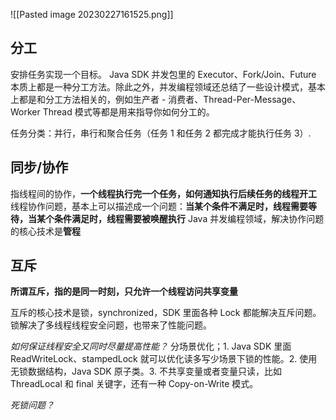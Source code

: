 ![[Pasted image 20230227161525.png]]
## 分工
安排任务实现一个目标。
Java SDK 并发包里的 Executor、Fork/Join、Future 本质上都是一种分工方法。除此之外，并发编程领域还总结了一些设计模式，基本上都是和分工方法相关的，例如生产者 - 消费者、Thread-Per-Message、Worker Thread 模式等都是用来指导你如何分工的。

任务分类：并行，串行和聚合任务（任务 1 和任务 2 都完成才能执行任务 3）.

## 同步/协作
指线程间的协作，**一个线程执行完一个任务，如何通知执行后续任务的线程开工**
线程协作问题，基本上可以描述成一个问题：**当某个条件不满足时，线程需要等待，当某个条件满足时，线程需要被唤醒执行**
Java 并发编程领域，解决协作问题的核心技术是**管程**

## 互斥
**所谓互斥，指的是同一时刻，只允许一个线程访问共享变量**

互斥的核心技术是锁，synchronized，SDK 里面各种 Lock 都能解决互斥问题。
锁解决了多线程线程安全问题，也带来了性能问题。

*如何保证线程安全又同时尽量提高性能？*
分场景优化；1. Java SDK 里面 ReadWriteLock、stampedLock 就可以优化读多写少场景下锁的性能。2. 使用无锁数据结构，Java SDK 原子类。3. 不共享变量或者变量只读，比如 ThreadLocal 和 final 关键字，还有一种 Copy-on-Write 模式。

*死锁问题？*
